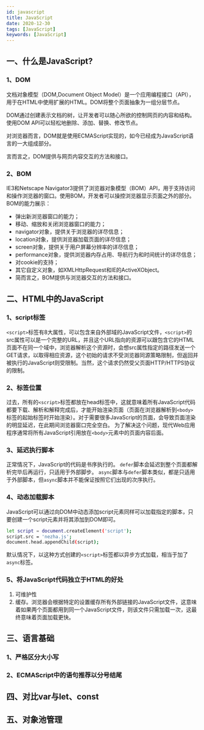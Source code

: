 ```yaml
---
id: javascript
title: JavaScript
date: 2020-12-30
tags: [JavaScript]
keywords: [JavaScript]
---
```


## 一、什么是JavaScript?
### 1、DOM
文档对象模型（DOM,Document Object Model）是一个应用编程接口（API），用于在HTML中使用扩展的HTML。DOM将整个页面抽象为一组分层节点。

DOM通过创建表示文档的树，让开发者可以随心所欲的控制网页的内容和结构。使用DOM API可以轻松地删除、添加、替换、修改节点。

对浏览器而言，DOM就是使用ECMAScript实现的，如今已经成为JavaScript语言的一大组成部分。

言而言之，DOM提供与网页内容交互的方法和接口。

### 2、BOM
IE3和Netscape Navigator3提供了浏览器对象模型（BOM）API，用于支持访问和操作浏览器的窗口。使用BOM，开发者可以操控浏览器显示页面之外的部分。
BOM的能力展示：
- 弹出新浏览器窗口的能力；
- 移动、缩放和关闭浏览器窗口的能力；
- navigator对象，提供关于浏览器的详尽信息；
- location对象，提供浏览器加载页面的详尽信息；
- screen对象，提供关于用户屏幕分辨率的详尽信息；
- performance对象，提供浏览器内存占用、导航行为和时间统计的详尽信息；
- 对cookie的支持；
- 其它自定义对象，如XMLHttpRequest和IE的ActiveXObject。
- 简而言之，BOM提供与浏览器交互的方法和接口。

## 二、HTML中的JavaScript
### 1、script标签
`<script>`标签有8大属性，可以包含来自外部域的JavaScript文件，`<script>`的src属性可以是一个完整的URL，并且这个URL指向的资源可以跟包含它的HTML页面不在同一个域中，浏览器解析这个资源时，会想src属性指定的路径发送一个GET请求，以取得相应资源，这个初始的请求不受浏览器同源策略限制，但返回并被执行的JavaScript则受限制。当然，这个请求仍然受父页面HTTP/HTTPS协议的限制。

### 2、标签位置
过去，所有的`<script>`标签都放在head标签中，这就意味着所有JavaScript代码都要下载、解析和解释完成后，才能开始渲染页面（页面在浏览器解析到`<body>`标签的起始标签时开始渲染）。对于需要很多JavaScript的页面，会导致页面渲染的明显延迟，在此期间浏览器窗口完全空白。
为了解决这个问题，现代Web应用程序通常将所有JavaScript引用放在`<body>`元素中的页面内容后面。

### 3、延迟执行脚本
正常情况下，JavaScript的代码是书序执行的。
`defer`脚本会延迟到整个页面都解析完毕后再运行，只适用于外部脚步。
`async`脚本与`defer`脚本类似，都是只适用于外部脚本，但`async`脚本并不能保证按照它们出现的次序执行。

### 4、动态加载脚本
JavaScript可以通过向DOM中动态添加script元素同样可以加载指定的脚本，只要创建一个script元素并将其添加到DOM即可。
```bash
let script = document.createElement('script');
script.src = 'nezha.js';
document.head.appendChild(script);
```
默认情况下，以这种方式创建的`<script>`标签都以异步方式加载，相当于加了`async`标签。

### 5、将JavaScript代码独立于HTML的好处
1. 可维护性
2. 缓存。浏览器会根据特定的设置缓存所有外部链接的JavaScript文件，这意味着如果两个页面都用到同一个JavaScript文件，则该文件只需加载一次，这最终意味着页面加载更快。

## 三、语言基础
### 1、严格区分大小写
### 2、ECMAScript中的语句推荐以分号结尾

## 四、对比var与let、const

## 五、对象池管理
